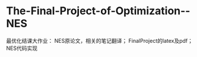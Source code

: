 # The-Final-Project-of-Optimization--NES
最优化结课大作业：
                NES原论文，相关的笔记翻译；
                FinalProject的latex及pdf；
                NES代码实现
